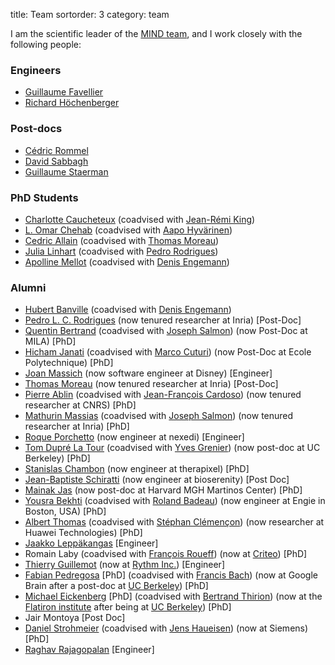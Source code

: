 title: Team
sortorder: 3
category: team

I am the scientific leader of the [MIND team](https://team.inria.fr/mind/team-members/), and I work
closely with the following people:

<!-- ### Post Docs -->

### Engineers

  - [Guillaume Favellier](https://github.com/GuillaumeFavelier)
  - [Richard Höchenberger](https://hoechenberger.net/)

### Post-docs

  - [Cédric Rommel](https://cedricrommel.github.io/)
  - [David Sabbagh](https://github.com/DavidSabbagh)
  - [Guillaume Staerman](https://guillaumestaermanml.github.io)

### PhD Students

  - [Charlotte Caucheteux](https://www.researchgate.net/profile/Charlotte_Caucheteux) (coadvised with [Jean-Rémi King](https://lsp.dec.ens.fr/fr/member/64687/jean-remi-king))
  - [L. Omar Chehab](https://l-omar-chehab.github.io/) (coadvised with [Aapo Hyvärinen](https://www.cs.helsinki.fi/u/ahyvarin/))
  - [Cedric Allain](https://github.com/CedricAllain) (coadvised with [Thomas Moreau](https://tommoral.github.io/about.html))
  - [Julia Linhart](https://github.com/JuliaLinhart) (coadvised with [Pedro Rodrigues](https://plcrodrigues.github.io))
  - [Apolline Mellot](https://github.com/apmellot) (coadvised with [Denis Engemann](https://denis-engemann.de))

### Alumni

  - [Hubert Banville](https://hubertjb.github.io/) (coadvised with [Denis Engemann](http://www.denis-engemann.de/))
  - [Pedro L. C. Rodrigues](https://plcrodrigues.github.io) (now tenured researcher at Inria) [Post-Doc]
  - [Quentin Bertrand](https://qb3.github.io/) (coadvised with [Joseph Salmon](http://josephsalmon.eu)) (now Post-Doc at MILA) [PhD]
  - [Hicham Janati](https://hichamjanati.github.io) (coadvised with [Marco Cuturi](http://marcocuturi.net/)) (now Post-Doc at Ecole Polytechnique) [PhD]
  - [Joan Massich](https://github.com/massich) (now software engineer at Disney) [Engineer]
  - [Thomas Moreau](https://tommoral.github.io/about.html) (now tenured researcher at Inria) [Post-Doc]
  - [Pierre Ablin](https://pierreablin.com) (coadvised with [Jean-François Cardoso](http://perso.telecom-paristech.fr/~cardoso/)) (now tenured researcher at CNRS) [PhD]
  - [Mathurin Massias](https://mathurinm.github.io) (coadvised with [Joseph Salmon](http://josephsalmon.eu)) (now tenured researcher at Inria) [PhD]
  - [Roque Porchetto](https://www.linkedin.com/in/roque-porchetto-74897b31/) (now engineer at nexedi) [Engineer]
  - [Tom Dupré La Tour](https://www.researchgate.net/profile/Tom_Dupre_La_Tour) (coadvised with [Yves Grenier](http://perso.telecom-paristech.fr/~grenier/)) (now post-doc at UC Berkeley) [PhD]
  - [Stanislas Chambon](https://slasnista.github.io) (now engineer at therapixel) [PhD]
  - [Jean-Baptiste Schiratti](https://scholar.google.fr/citations?user=PBEJzOcAAAAJ&hl=fr) (now engineer at bioserenity) [Post Doc]
  - [Mainak Jas](http://perso.telecom-paristech.fr/~mjas/) (now post-doc at Harvard MGH Martinos Center) [PhD]
  - [Yousra Bekhti](https://sites.google.com/site/yousrabekhti/) (coadvised with [Roland Badeau](http://perso.telecom-paristech.fr/~rbadeau/)) (now engineer at Engie in Boston, USA) [PhD]
  - [Albert Thomas](https://albertcthomas.github.io/) (coadvised with [Stéphan Clémençon](http://perso.telecom-paristech.fr/~clemenco/Home.html)) (now researcher at Huawei Technologies) [PhD]
  - [Jaakko Leppäkangas](https://github.com/jaeilepp) [Engineer]
  - Romain Laby (coadvised with [François Roueff](http://perso.telecom-paristech.fr/~roueff/)) (now at [Criteo](http://www.criteo.com)) [PhD]
  - [Thierry Guillemot](https://github.com/tguillemot) (now at [Rythm Inc.](https://dreem.com/fr/)) [Engineer]
  - [Fabian Pedregosa](http://fseoane.net/) [PhD] (coadvised with [Francis Bach](http://www.di.ens.fr/~fbach/)) (now at Google Brain after a post-doc at [UC Berkeley](http://www.berkeley.edu/)) [PhD]
  - [Michael Eickenberg](http://eickenberg.github.io/) [PhD] (coadvised with [Bertrand Thirion](https://pages.saclay.inria.fr/bertrand.thirion/)) (now at the [Flatiron institute](https://www.simonsfoundation.org/flatiron/) after being at [UC Berkeley](http://www.berkeley.edu/)) [PhD]
  - Jair Montoya [Post Doc]
  - [Daniel Strohmeier](https://www.tu-ilmenau.de/bmti/fachgebiete/biomedizinische-technik/dipl-ing-daniel-strohmeier/) (coadvised with [Jens Haueisen](https://www.tu-ilmenau.de/bmti/fachgebiete/biomedizinische-technik/prof-dr-ing-habil-jens-haueisen/)) (now at Siemens) [PhD]
  - [Raghav Rajagopalan](https://github.com/rvraghav93) [Engineer]
